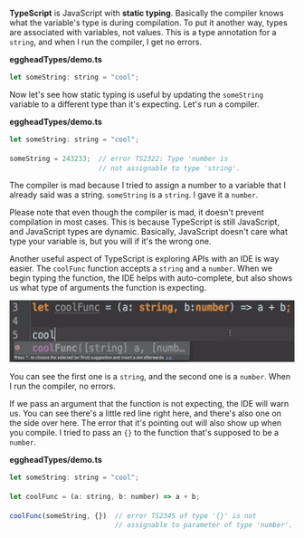 **TypeScript** is JavaScript with **static typing**. Basically the compiler knows what the variable's type is during compilation. To put it another way, types are associated with variables, not values. This is a type annotation for a `string`, and when I run the compiler, I get no errors.

**eggheadTypes/demo.ts**
``` javascript
let someString: string = "cool";
```
Now let's see how static typing is useful by updating the `someString` variable to a different type than it's expecting. Let's run a compiler. 

**eggheadTypes/demo.ts**
``` javascript
let someString: string = "cool";

someString = 243233;  // error TS2322: Type 'number is 
                      // not assignable to type 'string'.
```
The compiler is mad because I tried to assign a number to a variable that I already said was a string. `someString` is a `string`. I gave it a `number`.

Please note that even though the compiler is mad, it doesn't prevent compilation in most cases. This is because TypeScript is still JavaScript, and JavaScript types are dynamic. Basically, JavaScript doesn't care what type your variable is, but you will if it's the wrong one.

Another useful aspect of TypeScript is exploring APIs with an IDE is way easier. The `coolFunc` function accepts a `string` and a `number`. When we begin typing the function, the IDE helps with auto-complete, but also shows us what type of arguments the function is expecting. 

![CoolFunc auto-complete](../images/typescript-introduction-to-static-typing-coolFunc.png)

You can see the first one is a `string`, and the second one is a `number`. When I run the compiler, no errors.

If we pass an argument that the function is not expecting, the IDE will warn us. You can see there's a little red line right here, and there's also one on the side over here. The error that it's pointing out will also show up when you compile. I tried to pass an `{}` to the function that's supposed to be a `number`.

**eggheadTypes/demo.ts**
``` javascript
let someString: string = "cool";

let coolFunc = (a: string, b: number) => a + b;

coolFunc(someString, {})  // error TS2345 of type '{}' is not 
                          // assignable to parameter of type 'number'.
```